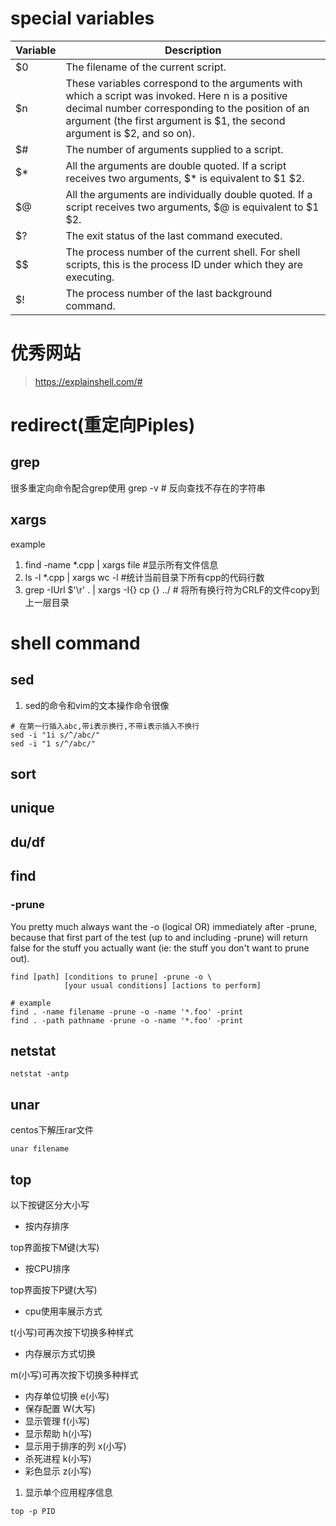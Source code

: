 # special variables

|Variable | Description|
|---------|------------|
|$0|The filename of the current script.|
|$n|These variables correspond to the arguments with which a script was invoked. Here n is a positive decimal number corresponding to the position of an argument (the first argument is $1, the second argument is $2, and so on).|
|$#|The number of arguments supplied to a script.|
|$*|All the arguments are double quoted. If a script receives two arguments, $* is equivalent to $1 $2.|
|$@|All the arguments are individually double quoted. If a script receives two arguments, $@ is equivalent to $1 $2.|
|$?|The exit status of the last command executed.|
|$$|The process number of the current shell. For shell scripts, this is the process ID under which they are executing.|
|$!|The process number of the last background command.|

# 优秀网站
> https://explainshell.com/#

# redirect(重定向Piples)
## grep

很多重定向命令配合grep使用
grep -v # 反向查找不存在的字符串

## xargs

example
1. find -name *.cpp | xargs file #显示所有文件信息
2. ls -l *.cpp | xargs wc -l  #统计当前目录下所有cpp的代码行数
3. grep -IUrl $'\r' . | xargs -I{} cp {} ../ # 将所有换行符为CRLF的文件copy到上一层目录

# shell command

## sed

1. sed的命令和vim的文本操作命令很像
```shell
# 在第一行插入abc,带i表示换行,不带i表示插入不换行
sed -i "1i s/^/abc/"
sed -i "1 s/^/abc/"
```

## sort
## unique
## du/df

## find
### -prune

You pretty much always want the -o (logical OR) immediately after -prune, because that first part of the test (up to and including -prune) will return false for the stuff you actually want (ie: the stuff you don't want to prune out).
```shell
find [path] [conditions to prune] -prune -o \
            [your usual conditions] [actions to perform]

# example
find . -name filename -prune -o -name '*.foo' -print
find . -path pathname -prune -o -name '*.foo' -print
```
## netstat
```shell
netstat -antp
```

## unar

centos下解压rar文件
```shell
unar filename
```

## top
以下按键区分大小写

* 按内存排序

top界面按下M键(大写)
* 按CPU排序

top界面按下P键(大写)

* cpu使用率展示方式

t(小写)可再次按下切换多种样式
* 内存展示方式切换

m(小写)可再次按下切换多种样式

* 内存单位切换 e(小写)
* 保存配置 W(大写)
* 显示管理 f(小写)
* 显示帮助 h(小写)
* 显示用于排序的列 x(小写)
* 杀死进程 k(小写)
* 彩色显示 z(小写)

1. 显示单个应用程序信息
```shell
top -p PID
```